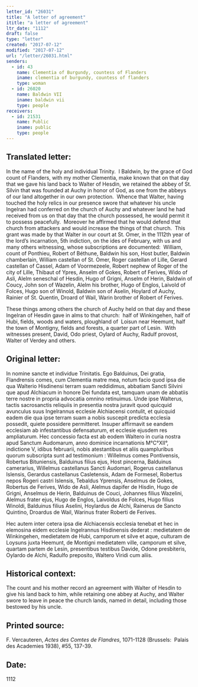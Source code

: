 ```yaml
---
letter_id: "26031"
title: "A letter of agreement"
ititle: "a letter of agreement"
ltr_date: "1112"
draft: false
type: "letter"
created: "2017-07-12"
modified: "2017-07-12"
url: "/letter/26031.html"
senders:
  - id: 43
    name: Clementia of Burgundy, countess of Flanders
    iname: clementia of burgundy, countess of flanders
    type: woman
  - id: 26020
    name: Baldwin VII
    iname: baldwin vii
    type: people
receivers:
  - id: 21531
    name: Public
    iname: public
    type: people
---
```

<h2> Translated letter:</h2><p>In the name of the holy and individual Trinity.&nbsp; I Baldwin, by the grace of God count of Flanders, with my mother Clementia, make known that on that day that we gave his land back to Walter of Hesdin, we retained the abbey of St. Silvin that was founded at Auchy in honor of God, as one from the abbeys of our land altogether in our own protection.&nbsp; Whence that Walter, having touched the holy relics in our presence swore that whatever his uncle Ingelran had conferred on the church of Auchy and whatever land he had received from us on that day that the church possessed, he would permit it to possess peacefully.&nbsp; Moreover he affirmed that he would defend that church from attackers and would increase the things of that church.&nbsp; This grant was made by that Walter in our court at St. Omer, in the 1112th year of the lord’s incarnation, 5th indiction, on the ides of February, with us and many others witnessing, whose subscriptions are documented:&nbsp; William, count of Ponthieu, Robert of Béthune, Baldwin his son, Host butler, Baldwin chamberlain, William castellan of St. Omer, Roger castellan of Lille, Gerard castellan of Cassel, Adam of Voormezeele, Robert nephew of Roger of the city of Lille, Thibaut of Ypres, Anselm of Gokes, Robert of Ferives, Wido of Asli, Alelm seneschal of Hesdin, Hugo of Grigni, Anselm of Herin, Baldwin of Coucy, John son of Wazelin, Alelm his brother, Hugo of Englos, Laivold of Folces, Hugo son of Winold, Baldwin son of Aselin, Hoylard of Auchy, Rainier of St. Quentin, Droard of Wail, Warin brother of Robert of Ferives.</p><p>These things among others the church of Auchy held on that day and these Ingelran of Hesdin gave in alms to that church:&nbsp; half of Winkingehen, half of Hubi, fields, woods and waters, ploughland of&nbsp; Loisun near Heemunt, half the town of Montigny, fields and forests, a quarter part of Lesin. &nbsp;With witnesses present, David, Odo priest, Oylard of Auchy, Radulf provost, Walter of Verdey and others.</p><h2 class="mt-4"> Original letter:</h2><p>In nomine sancte et individue Trinitatis. Ego Balduinus, Dei gratia, Flandrensis comes, cum Clementia matre mea, notum facio quod ipsa die qua Walterio Hisdinensi terram suam reddidimus, abbatiam Sancti Silvini que apud Alchiacum in honore Dei fundata est, tamquam unam de abbatiis terre nostre in propria advocatia omnino retinuimus. Unde ipse Walterus, tactis sacrosanctis reliquiis in presentia nostra juravit quod quicquid avunculus suus Ingelrannus ecclesie Alchiacensi contulit, et quicquid eadem die qua ipse terram suam a nobis suscepit predicta ecclesia possedit, quiete possidere permitteret. Insuper affirmavit se eandem ecclesiam ab infestantibus defensaturum, et ecclesie ejusdem res ampliaturum. Hec concessio facta est ab eodem Waltero in curia nostra apud Sanctum Audomarum, anno dominice incarnationis M°C°XII°, indictione V, idibus februarii, nobis atestantibus et aliis quampluribus quorum subscripta sunt ad testimonium : Willelmus comes Pontivensis, Robertus Bituniensis, Balduinus filius ejus, Host pincerna, Balduinus camerarius, Willelmus castellanus Sancti Audomari, Rogerus castellanus Islensis, Gerardus castellanus Casletensis, Adam de Formesel, Robertus nepos Rogeri castri Islensis, Tebaldus Yprensis, Anselmus de Gokes, Robertus de Ferives, Wido de Asli, Alelmus dapifer de Hisdin, Hugo de Grigni, Anselmus de Herin, Balduinus de Couci, Johannes filius Wazelini, Alelmus frater ejus, Hugo de Englos, Laivoldus de Folces, Hugo filius Winoldi, Balduinus filius Aselini, Hoylardus de Alchi, Rainerus de Sancto Quintino, Droardus de Wail, Warinus frater Roberti de Ferives.</p><p>Hec autem inter cetera ipsa die Alchiacensis ecclesia tenebat et hec in elemosina eidem ecclesie Ingelrannus Hisdinensis dederat : medietatem de Winkingehen, medietatem de Hubi, camporum et silve et aque, culturam de Loysuns juxta Heemunt, de Montigni medietatem ville, camporum et silve, quartam partem de Lesin, presentibus testibus Davide, Odone presbiteris, Oylardo de Alchi, Radulfo preposito, Waltero Viridi cum aliis.</p><h2 class="mt-4"> Historical context:</h2><p>The count and his mother record an agreement with Walter of Hesdin to give his land back to him, while retaining one abbey at Auchy, and Walter swore to leave in peace the church lands, named in detail, including those bestowed by his uncle.</p><h2 class="mt-4"> Printed source:</h2><p>F. Vercauteren,&nbsp;<i>Actes des Comtes de Flandres</i>, 1071-1128 (Brussels:&nbsp; Palais des Academies 1938),&nbsp;#55, 137-39.</p><h2 class="mt-4"> Date:</h2>1112